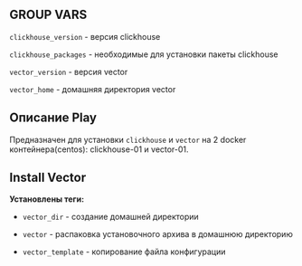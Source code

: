 ## GROUP VARS

`clickhouse_version` - версия clickhouse

`clickhouse_packages` - необходимые для установки пакеты clickhouse

`vector_version` - версия vector

`vector_home` - домашняя директория vector

## Описание Play

Предназначен для установки `clickhouse` и `vector` на 2 docker контейнера(centos): clickhouse-01 и vector-01.

## Install Vector

__Установлены теги:__

- `vector_dir` - создание домашней директории

- `vector` - распаковка установочного архива в домашнюю директорию

- `vector_template` - копирование файла конфигурации
  
